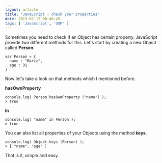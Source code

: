 ```yaml
---
layout: article
title: "JavaScript - check your properties"
date: 2013-02-12 00:40:45
tags: [ 'JavaScript', 'OOP' ]
---
```

Sometimes you need to check if an Object has certain property. JavaScript provide two different methods for this.
Let's start by creating a new Object called **Person**.

    var Person = {
      name : "Mariz",
      age : 31
    }

Now let's take a look on that methods which I mentioned before.

**hasOwnProperty**

    console.log( Person.hasOwnProperty ("name") );
    > true

**in**

    console.log( "name" in Person );
    > true

You can also list all properties of your Objects using the method **keys**.

    console.log( Object.keys (Person) );
    > [ "name", "age" ]

That is it, simple and easy.